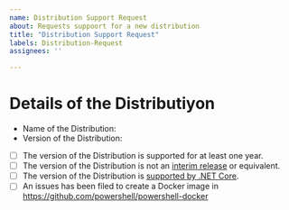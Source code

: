 ```yaml
---
name: Distribution Support Request
about: Requests suppoort for a new distribution
title: "Distribution Support Request"
labels: Distribution-Request
assignees: ''

---
```


# Details of the Distributiyon

- Name of the Distribution: 
- Version of the Distribution:
- [ ] The version of the Distribution is supported for at least one year.
- [ ] The version of the Distribution is not an [interim release](https://ubuntu.com/about/release-cycle) or equivalent.
- [ ] The version of the Distribution is [supported by .NET Core](https://github.com/dotnet/core/blob/master/release-notes/3.0/3.0-supported-os.md#linux).
- [ ] An issues has been filed to create a Docker image in https://github.com/powershell/powershell-docker

